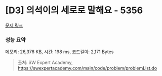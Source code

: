 # [D3] 의석이의 세로로 말해요 - 5356 

[문제 링크](https://swexpertacademy.com/main/code/problem/problemDetail.do?contestProbId=AWVWgkP6sQ0DFAUO) 

### 성능 요약

메모리: 26,376 KB, 시간: 198 ms, 코드길이: 2,171 Bytes



> 출처: SW Expert Academy, https://swexpertacademy.com/main/code/problem/problemList.do